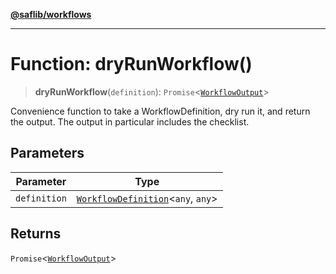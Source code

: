 [**@saflib/workflows**](../index.md)

---

# Function: dryRunWorkflow()

> **dryRunWorkflow**(`definition`): `Promise`\<[`WorkflowOutput`](../interfaces/WorkflowOutput.md)\>

Convenience function to take a WorkflowDefinition, dry run it, and return the output. The output in particular includes the checklist.

## Parameters

| Parameter    | Type                                                                        |
| ------------ | --------------------------------------------------------------------------- |
| `definition` | [`WorkflowDefinition`](../interfaces/WorkflowDefinition.md)\<`any`, `any`\> |

## Returns

`Promise`\<[`WorkflowOutput`](../interfaces/WorkflowOutput.md)\>
